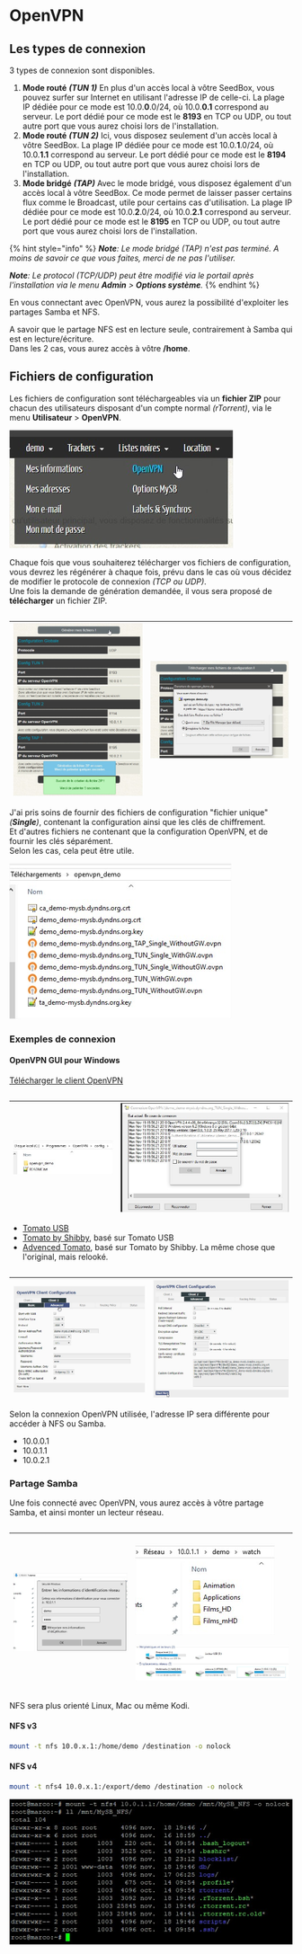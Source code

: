 # OpenVPN

## Les types de connexion

3 types de connexion sont disponibles.

1. **Mode routé** _**\(TUN 1\)**_ En plus d'un accès local à vôtre SeedBox, vous pouvez surfer sur Internet en utilisant l'adresse IP de celle-ci. La plage IP dédiée pour ce mode est 10.0.**0**.0/24, où 10.0.**0.1** correspond au serveur. Le port dédié pour ce mode est le **8193** en TCP ou UDP, ou tout autre port que vous aurez choisi lors de l'installation. 
2. **Mode routé** _**\(TUN 2\)**_ Ici, vous disposez seulement d'un accès local à vôtre SeedBox. La plage IP dédiée pour ce mode est 10.0.**1**.0/24, où 10.0.**1.1** correspond au serveur. Le port dédié pour ce mode est le **8194** en TCP ou UDP, ou tout autre port que vous aurez choisi lors de l'installation. 
3. **Mode bridgé** _**\(TAP\)**_ Avec le mode bridgé, vous disposez également d'un accès local à vôtre SeedBox. Ce mode permet de laisser passer certains flux comme le Broadcast, utile pour certains cas d'utilisation. La plage IP dédiée pour ce mode est 10.0.**2**.0/24, où 10.0.**2.1** correspond au serveur. Le port dédié pour ce mode est le **8195** en TCP ou UDP, ou tout autre port que vous aurez choisi lors de l'installation.

{% hint style="info" %}
_**Note**: Le mode bridgé \(TAP\) n'est pas terminé. A moins de savoir ce que vous faites, merci de ne pas l'utiliser._

_**Note**: Le protocol \(TCP/UDP\) peut être modifié via le portail après l'installation via le menu **Admin** &gt; **Options système**._
{% endhint %}

En vous connectant avec OpenVPN, vous aurez la possibilité d'exploiter les partages Samba et NFS.

A savoir que le partage NFS est en lecture seule, contrairement à Samba qui est en lecture/écriture.  
Dans les 2 cas, vous aurez accès à vôtre **/home**.

## Fichiers de configuration

Les fichiers de configuration sont téléchargeables via un **fichier ZIP** pour chacun des utilisateurs disposant d'un compte normal _\(rTorrent\)_, via le menu **Utilisateur** &gt; **OpenVPN**.

![](../.gitbook/assets/menu_user_openvpn.jpg)

Chaque fois que vous souhaiterez télécharger vos fichiers de configuration, vous devrez les régénérer à chaque fois, prévu dans le cas où vous décidez de modifier le protocole de connexion _\(TCP ou UDP\)_.  
Une fois la demande de génération demandée, il vous sera proposé de **télécharger** un fichier ZIP.

|  |  |
| :--- | :--- |


| ![](../.gitbook/assets/openvpn_generate.jpg) | ![](../.gitbook/assets/openvpn_download.jpg) |
| :--- | :--- |


J'ai pris soins de fournir des fichiers de configuration "fichier unique" _\(**Single**\)_, contenant la configuration ainsi que les clés de chiffrement.  
Et d'autres fichiers ne contenant que la configuration OpenVPN, et de fournir les clés séparément.  
Selon les cas, cela peut être utile.

![](../.gitbook/assets/openvpn_files.jpg)

### Exemples de connexion

#### OpenVPN GUI pour Windows

[Télécharger le client OpenVPN](https://openvpn.net/community-downloads/)

|  |  |
| :--- | :--- |


| ![](../.gitbook/assets/openvpn_config_folder.jpg) | ![](../.gitbook/assets/openvpn_gui.jpg) |
| :--- | :--- |


* [Tomato USB](http://tomatousb.org/)
* [Tomato by Shibby](http://tomato.groov.pl/), basé sur Tomato USB
* [Advenced Tomato](https://advancedtomato.com/), basé sur Tomato by Shibby. La même chose que l'original, mais relooké.

|  |  |
| :--- | :--- |


| ![](../.gitbook/assets/openvpn_tomato_basic.jpg) | ![](../.gitbook/assets/openvpn_tomato_advanced.jpg) |
| :--- | :--- |


Selon la connexion OpenVPN utilisée, l'adresse IP sera différente pour accéder à NFS ou Samba.

* 10.0.0.1
* 10.0.1.1
* 10.0.2.1

### Partage Samba

Une fois connecté avec OpenVPN, vous aurez accès à vôtre partage Samba, et ainsi monter un lecteur réseau.

|  |  |
| :--- | :--- |


<table>
  <thead>
    <tr>
      <th style="text-align:left">
        <img src="../.gitbook/assets/openvpn_samba_connect.jpg" alt/>
      </th>
      <th style="text-align:left">
        <p>
          <img src="../.gitbook/assets/openvpn_samba_content.jpg" alt/>
        </p>
        <p>
          <img src="../.gitbook/assets/openvpn_samba_drive.jpg" alt/>
        </p>
      </th>
    </tr>
  </thead>
  <tbody></tbody>
</table>

NFS sera plus orienté Linux, Mac ou même Kodi.

#### NFS v3

```bash
mount -t nfs 10.0.x.1:/home/demo /destination -o nolock
```

#### NFS v4

```bash
mount -t nfs4 10.0.x.1:/export/demo /destination -o nolock
```

![](../.gitbook/assets/openvpn_nfs_mount.jpg)


